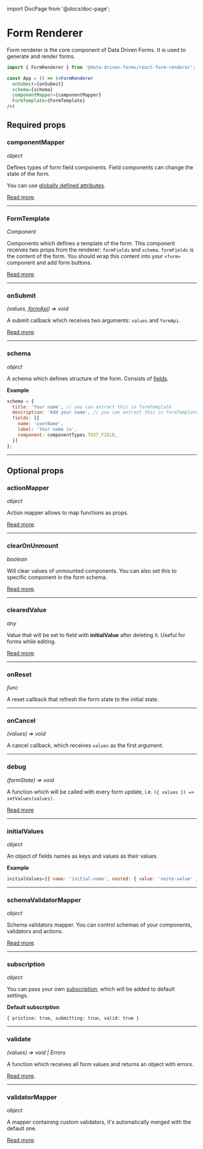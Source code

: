 import DocPage from '@docs/doc-page';

<DocPage>

# Form Renderer

Form renderer is the core component of Data Driven Forms. It is used to generate and render forms.

```jsx
import { FormRenderer } from '@data-driven-forms/react-form-renderer';

const App = () => (<FormRenderer
  onSubmit={onSubmit}
  schema={schema}
  componentMapper={componentMapper}
  FormTemplate={FormTemplate}
/>)
```

## Required props

### componentMapper

*object*

Defines types of form field components. Field components can change the state of the form.

You can use [globally defined attributes](/mappers/global-component-props).

[Read more](/mappers/custom-mapper).

---

### FormTemplate

*Component*

Components which defines a template of the form. This component receives two props from the renderer: `formFields` and `schema`. `formFields` is the content of the form. You should wrap this content into your `<form>` component and add form buttons.

[Read more](/components/form-template).

---

### onSubmit

*(values, [formApi](/hooks/use-form-api)) => void*

A submit callback which receives two arguments: `values` and `formApi`.

[Read more](https://final-form.org/docs/react-final-form/types/FormProps#onsubmit).

---

### schema

*object*

A schema which defines structure of the form. Consists of [fields](/schema/introduction).

**Example**

```javascript
schema = {
  title: 'Your name', // you can extract this in formTemplate
  description: 'Add your name', // you can extract this in formTemplate
  fields: [{
    name: 'userName',
    label: 'Your name is',
    component: componentTypes.TEXT_FIELD,
  }]
};
```

---

## Optional props

### actionMapper

*object*

Action mapper allows to map functions as props.

[Read more](/mappers/action-mapper).

---

### clearOnUnmount

*boolean*

Will clear values of unmounted components. You can also set this to specific component in the form schema.

[Read more](/schema/clear-on-unmount).

---

### clearedValue

*any*

Value that will be set to field with **initialValue** after deleting it. Useful for forms while editing.

[Read more](/schema/cleared-value).

---

### onReset

*func*

A reset callback that refresh the form state to the initial state.

---

### onCancel

*(values) => void*

A cancel callback, which receives `values` as the first argument.

---

### debug

*(formState) => void*

A function which will be called with every form update, i.e. `({ values }) => setValues(values)`.

[Read more](https://final-form.org/docs/react-final-form/types/FormProps#debug)

---

### initialValues

*object*

An object of fields names as keys and values as their values.

**Example**

```jsx
initialValues={{ name: 'initial-name', nested: { value: 'neste-value' }}}
```

---

### schemaValidatorMapper

*object*

Schema validators mapper. You can control schemas of your components, validators and actions.

[Read more](/mappers/schema-validator-mapper).

---

### subscription

*object*

You can pass your own [subscription](https://final-form.org/docs/react-final-form/types/FormProps#subscription), which will be added to default settings.

**Default subscription**

`{ pristine: true, submitting: true, valid: true }`

---

### validate

*(values) => void | Errors*

A function which receives all form values and returns an object with errors.

[Read more](https://final-form.org/docs/react-final-form/types/FormProps#validate).

---

### validatorMapper

*object*

A mapper containing custom validators, it's automatically merged with the default one.

[Read more](/mappers/validator-mapper).


</DocPage>